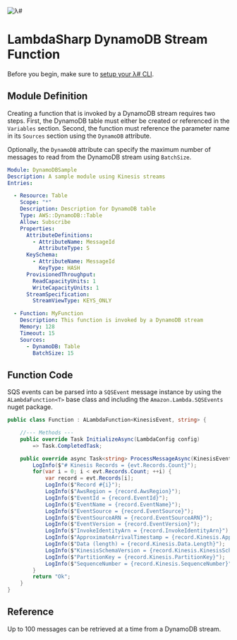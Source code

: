 ![λ#](../../Docs/LambdaSharp_v2_small.png)

# LambdaSharp DynamoDB Stream Function

Before you begin, make sure to [setup your λ# CLI](../../Runtime/).

## Module Definition

Creating a function that is invoked by a DynamoDB stream requires two steps. First, the DynamoDB table must either be created or referenced in the `Variables` section. Second, the function must reference the parameter name in its `Sources` section using the `DynamoDB` attribute.

Optionally, the `DynamoDB` attribute can specify the maximum number of messages to read from the DynamoDB stream using `BatchSize`.

```yaml
Module: DynamoDBSample
Description: A sample module using Kinesis streams
Entries:

  - Resource: Table
    Scope: "*"
    Description: Description for DynamoDB table
    Type: AWS::DynamoDB::Table
    Allow: Subscribe
    Properties:
      AttributeDefinitions:
        - AttributeName: MessageId
          AttributeType: S
      KeySchema:
        - AttributeName: MessageId
          KeyType: HASH
      ProvisionedThroughput:
        ReadCapacityUnits: 1
        WriteCapacityUnits: 1
      StreamSpecification:
        StreamViewType: KEYS_ONLY

  - Function: MyFunction
    Description: This function is invoked by a DynamoDB stream
    Memory: 128
    Timeout: 15
    Sources:
      - DynamoDB: Table
        BatchSize: 15
```

## Function Code

SQS events can be parsed into a `SQSEvent` message instance by using the `ALambdaFunction<T>` base class and including the `Amazon.Lambda.SQSEvents` nuget package.

```csharp
public class Function : ALambdaFunction<KinesisEvent, string> {

    //--- Methods ---
    public override Task InitializeAsync(LambdaConfig config)
        => Task.CompletedTask;

    public override async Task<string> ProcessMessageAsync(KinesisEvent evt, ILambdaContext context) {
        LogInfo($"# Kinesis Records = {evt.Records.Count}");
        for(var i = 0; i < evt.Records.Count; ++i) {
            var record = evt.Records[i];
            LogInfo($"Record #{i}");
            LogInfo($"AwsRegion = {record.AwsRegion}");
            LogInfo($"EventId = {record.EventId}");
            LogInfo($"EventName = {record.EventName}");
            LogInfo($"EventSource = {record.EventSource}");
            LogInfo($"EventSourceARN = {record.EventSourceARN}");
            LogInfo($"EventVersion = {record.EventVersion}");
            LogInfo($"InvokeIdentityArn = {record.InvokeIdentityArn}");
            LogInfo($"ApproximateArrivalTimestamp = {record.Kinesis.ApproximateArrivalTimestamp}");
            LogInfo($"Data (length) = {record.Kinesis.Data.Length}");
            LogInfo($"KinesisSchemaVersion = {record.Kinesis.KinesisSchemaVersion}");
            LogInfo($"PartitionKey = {record.Kinesis.PartitionKey}");
            LogInfo($"SequenceNumber = {record.Kinesis.SequenceNumber}");
        }
        return "Ok";
    }
}
```

## Reference

Up to 100 messages can be retrieved at a time from a DynamoDB stream.

